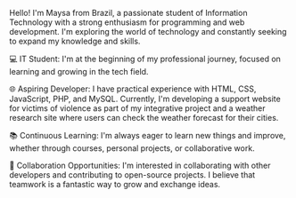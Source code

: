 Hello! I'm Maysa from Brazil, a passionate student of Information Technology with a strong enthusiasm for programming and web development. I'm exploring the world of technology and constantly seeking to expand my knowledge and skills.

💻 IT Student: I'm at the beginning of my professional journey, focused on learning and growing in the tech field.

🌐 Aspiring Developer: I have practical experience with HTML, CSS, JavaScript, PHP, and MySQL. Currently, I'm developing a support website for victims of violence as part of my integrative project and a weather research site where users can check the weather forecast for their cities.

📚 Continuous Learning: I'm always eager to learn new things and improve, whether through courses, personal projects, or collaborative work.

🤝 Collaboration Opportunities: I'm interested in collaborating with other developers and contributing to open-source projects. I believe that teamwork is a fantastic way to grow and exchange ideas.

